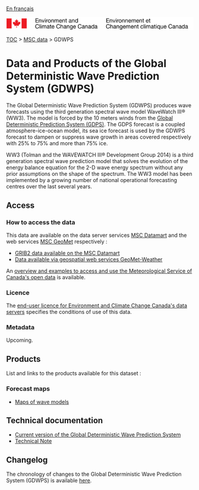 [En français](readme_gdwps_fr.md)

![ECCC logo](../../img_eccc-logo.png)

[TOC](../../readme_en.md) > [MSC data](../readme_en.md) > GDWPS

# Data and Products of the Global Deterministic Wave Prediction System (GDWPS) 

The Global Deterministic Wave Prediction System (GDWPS) produces wave forecasts using the third generation spectral wave model WaveWatch III® (WW3). The model is forced by the 10 meters winds from the [Global Deterministic Prediction System (GDPS)](../nwp_gdps/readme_gdps_en.md). The GDPS forecast is a coupled atmosphere-ice-ocean model, its sea ice forecast is used by the GDWPS forecast to dampen or suppress wave growth in areas covered respectively with 25% to 75% and more than 75% ice.

WW3 (Tolman and the WAVEWATCH III® Development Group 2014) is a third generation spectral wave prediction model that solves the evolution of the energy balance equation for the 2-D wave energy spectrum without any prior assumptions on the shape of the spectrum. The WW3 model has been implemented by a growing number of national operational forecasting centres over the last several years.

## Access

### How to access the data

This data are available on the data server services [MSC Datamart](../../msc-datamart/readme_en.md) and the web services [MSC GeoMet](../../msc-geomet/readme_en.md) respectively :

* [GRIB2 data available on the MSC Datamart](readme_gdwps-datamart_en.md) 
* [Data available via geospatial web services GeoMet-Weather](../../msc-geomet/readme_en.md)

An [overview and examples to access and use the Meteorological Service of Canada's open data](../../usage/readme_en.md) is available.

### Licence

The [end-user licence for Environment and Climate Change Canada's data servers](../../licence/readme_en.md) specifies the conditions of use of this data.

### Metadata

Upcoming.

## Products

List and links to the products available for this dataset :

### Forecast maps

* [Maps of wave models](https://weather.gc.ca/model_forecast/wave_e.html)

## Technical documentation

* [Current version of the Global Deterministic Wave Prediction System](https://collaboration.cmc.ec.gc.ca/cmc/CMOI/product_guide/docs/tech_specifications/tech_specifications_GDWPS_e.pdf)
* [Technical Note](https://collaboration.cmc.ec.gc.ca/cmc/CMOI/product_guide/docs/lib/op_systems/doc_opchanges/technote_gdwps_20150623_e.pdf)

## Changelog

The chronology of changes to the Global Deterministic Wave Prediction System (GDWPS) is available [here](changelog_gdwps_en.md).


